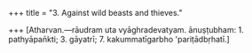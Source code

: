 +++
title = "3. Against wild beasts and thieves."

+++
[Atharvan.—rāudram uta vyāghradevatyam. ānuṣṭubham: 1. pathyāpan̄kti; 3. gāyatrī; 7. kakummatīgarbho 'pariṭādbṛhatī.]
